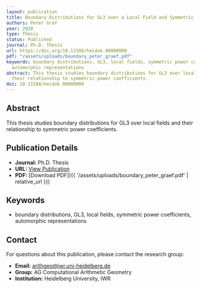 ```yaml
---
layout: publication
title: Boundary Distributions for GL3 over a Local Field and Symmetric Power Coefficients
authors: Peter Gräf
year: 2020
type: Thesis
status: Published
journal: Ph.D. Thesis
url: https://doi.org/10.11588/heidok.00000000
pdf: "/assets/uploads/boundary_peter_graef.pdf"
keywords: boundary distributions, GL3, local fields, symmetric power coefficients,
  automorphic representations
abstract: This thesis studies boundary distributions for GL3 over local fields and
  their relationship to symmetric power coefficients.
doi: 10.11588/heidok.00000000
---
```

## Abstract

This thesis studies boundary distributions for GL3 over local fields and their relationship to symmetric power coefficients.

## Publication Details

- **Journal:** Ph.D. Thesis
- **URL:** [View Publication](https://doi.org/10.11588/heidok.00000000)
- **PDF:** [Download PDF]({{ '/assets/uploads/boundary_peter_graef.pdf' | relative_url }})

## Keywords

- boundary distributions, GL3, local fields, symmetric power coefficients, automorphic representations


## Contact

For questions about this publication, please contact the research group:
- **Email:** arithgeo@iwr.uni-heidelberg.de
- **Group:** AG Computational Arithmetic Geometry
- **Institution:** Heidelberg University, IWR